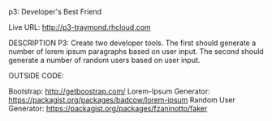 p3: Developer's Best Friend

Live URL: http://p3-traymond.rhcloud.com


DESCRIPTION P3:  Create two developer tools.  The first should generate a number of lorem ipsum paragraphs based on user input.  The second should generate a number of random users based on user input.


OUTSIDE CODE:

Bootstrap:  http://getboostrap.com/
Lorem-Ipsum Generator: https://packagist.org/packages/badcow/lorem-ipsum
Random User Generator: https://packagist.org/packages/fzaninotto/faker
